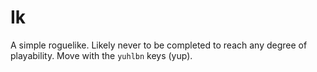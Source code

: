 # Ik

A simple roguelike. Likely never to be completed to reach any degree of playability. Move with the `yuhlbn` keys (yup).
